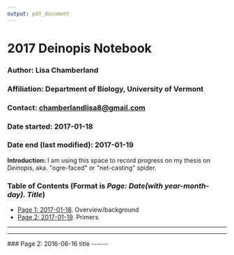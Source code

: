 ```yaml
---
output: pdf_document
---
```

# 2017 Deinopis Notebook

### Author: Lisa Chamberland
### Affiliation: Department of Biology, University of Vermont   
### Contact: chamberlandlisa8@gmail.com   

### Date started: 2017-01-18    
### Date end (last modified): 2017-01-19    


**Introduction:**
I am using this space to record progress on my thesis on *Deinopis*, aka. "ogre-faced" or "net-casting" spider.

### Table of Contents (Format is *Page: Date(with year-month-day). Title*)        
* [Page 1: 2017-01-18](#id-section1). Overview/background
* [Page 2: 2017-01-19](#id-section2). Primers

------
<div id='id-section1'/>


------
<div id='id-section2'/>
### Page 2: 2016-06-16 title 
------
